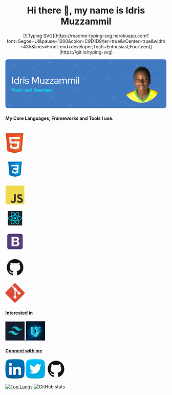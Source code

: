 <h1 align="center"> Hi there 👋, my name is Idris Muzzammil</h1>

<p align="center">[![Typing SVG](https://readme-typing-svg.herokuapp.com?font=Segoe+UI&pause=1000&color=C9D1D9&center=true&vCenter=true&width=435&lines=Front-end+developer;Tech+Enthusiast;Fourteen)](https://git.io/typing-svg)</p>

![](/images/github-header-image.png)

 #### My Core Languages, Frameworks and Tools I use.
<code>
<a href="https://html.com/" target="_blank"><img src="images/html.jpg" width="60" title="HTML" /></a>
</code>

<code>
<a href="https://css-tricks.com/" target="_blank"><img src="images/css.jpg" width="60" title="CSS" /></a>
</code>

<code>
<a href="https://www.javascript.com/" target="_blank"><img src="images/javascript.png" width="60" title="JavaScript" /></a>
</code>

<code>
<a href="https://reactjs.org/" target="_blank"><img src="images/react.png" width="60" title="React" /></a>
</code>

<code>
<a href="https://getbootstrap.com/" target="_blank"><img src="images/B.png" width="60" title="Bootstrap" /></a>
</code>

<code>
<a href="github.com" target="_blank"><img src="images/github.jpg" width="60" title="GitHub" /></a>
</code>

<code>
<a href="https://git-scm.com/" target="_blank"><img src="images/git.jpg" width="60" title="Git" />
</code>


#### Interested in
<a href="https://tailwindcss.com/" target="_blank"><img src="images/tailwind.png" width="60" title="Tailwind CSS" />
<a href="https://www.cisa.gov/cybersecurity" target="_blank"><img src="images/cyber.jfif" width="60" title="Cyber Security" />

#### Connect with me 
<a href="https://www.linkedin.com/in/muzzammil-idris/" target="_blank"><img src="images/linkedin.png" width="60" /></a>
<a href="https://twitter.com/just_Muzz"><img src="images/twitter.png" target="_blank" width="60" /></a>
<a href="https://github.com/Muzzammmill"><img src="images/github.jpg" target="_blank" width="60" /></a>

[![Top Langs](https://github-readme-stats.vercel.app/api/top-langs/?username=Muzzammmill&layout=compact&theme=radical)](https://github.com/anuraghazra/github-readme-stats)
![GitHub stats](https://github-readme-stats.vercel.app/api?username=Muzzammmill&show_icons=true&theme=radical)  
